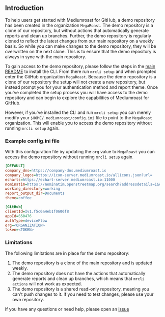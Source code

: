 ## Introduction
To help users get started with Mediumroast for GitHub, a demo repository has been created in the organization `MegaRoast`. The demo repository is a clone of our repository, but without actions that automatically generate reports and clean up branches. Further, the demo repository is regularly cloned to reflect the latest changes from our main repository on a weekly basis.  So while you can make changes to the demo repository, they will be overwritten on the next clone.  This is to ensure that the demo repository is always in sync with the main repository.

To gain access to the demo repository, please follow the steps in the [main README](https://github.com/mediumroast/mediumroast_js#step-42---setup-the-cli-after-initial-setup) to install the CLI. From there run  `mrcli setup` and when prompted enter the GitHub organization `MegaRoast`.  Because the demo repository is a clone of our repository the setup will not create a new repository, but instead prompt you for your authentication method and report theme.  Once you've completed the setup process you will have access to the demo repository and can begin to explore the capabilities of Mediumroast for GitHub.

However, if you've installed the CLI and run `mrcli setup` you can merely modify your `$HOME/.mediumroast/config.ini` file to point to the `MegaRoast` organization.  This will enable you to access the demo repository without running `mrcli setup` again.

### Example config.ini file
With this configuration file by updating the `org` value to `MegaRoast` you can access the demo repository without running `mrcli setup` again.
```ini
[DEFAULT]
company_dns=https://company-dns.mediumroast.io
company_logos=https://icon-server.mediumroast.io/allicons.json?url=
echarts=https://echart-server.mediumroast.io:11000
nominatim=https://nominatim.openstreetmap.org/search?addressdetails=1&q=
working_directory=working
report_output_dir=Documents
theme=coffee

[GitHub]
clientId=Iv1.f5c0a4eb1f0606f8
appId=650476
authType=deviceFlow
org=<ORGANIZATION>
token=<TOKEN>
```

### Limitations
The following limitations are in place for the demo repository:

1. The demo repository is a clone of the main repository and is updated weekly.
2. The demo repository does not have the actions that automatically generate reports and clean up branches, which means that `mrcli actions` will not work as expected.
3. The demo repository is a shared read-only repository, meaning you can't push changes to it. If you need to test changes, please use your own repository.

If you have any questions or need help, please open an [issue](https://github.com/mediumroast/mediumroast_js/issues)